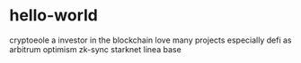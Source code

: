 # hello-world
cryptoeole
a investor in the blockchain
love many projects
especially defi
as arbitrum
optimism
zk-sync
starknet
linea
base
